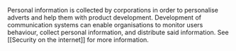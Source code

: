 

Personal information is collected by corporations in order to personalise adverts and help them with product development. Development of communication systems can enable organisations to monitor users behaviour, collect personal information, and distribute said information. See [[Security on the internet]] for more information.


